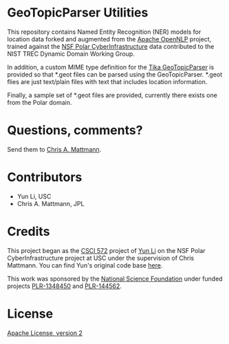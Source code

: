 GeoTopicParser Utilities
========================
This repository contains Named Entity Recognition (NER) models for location data 
forked and augmented from the [Apache OpenNLP](http://opennlp.apache.org/) project,
trained against the [NSF Polar CyberInfrastructure](http://github.com/chrismattmann/trec-dd-polar)
data contributed to the NIST TREC Dynamic Domain Working Group. 

In addition, a custom MIME type definition for the [Tika GeoTopicParser](https://wiki.apache.org/tika/GeoTopicParser)
is provided so that *.geot files can be parsed using the GeoTopicParser. *.geot flies are just text/plain files with
text that includes location information.

Finally, a sample set of *.geot files are provided, currently there exists one from the Polar domain.

Questions, comments?
===================
Send them to [Chris A. Mattmann](mailto:chris.a.mattmann@jpl.nasa.gov).

Contributors
============
* Yun Li, USC
* Chris A. Mattmann, JPL
  
Credits
=======
This project began as the [CSCI 572](http://sunset.usc.edu/classes/cs572_2015/) 
project of [Yun Li](https://github.com/AranyaLi) on the NSF Polar CyberInfrastructure
project at USC under the supervision of Chris Mattmann. You can find Yun's original
code base [here](https://github.com/AranyaLi/GeoParsingNSF).

This work was sponsored by the [National Science Foundation](http://www.nsf.gov/) 
under funded projects 
[PLR-1348450](http://www.nsf.gov/awardsearch/showAward?AWD_ID=1348450&HistoricalAwards=false) 
and [PLR-144562](http://www.nsf.gov/awardsearch/showAward?AWD_ID=1445624&HistoricalAwards=false).


License
=======
[Apache License, version 2](http://www.apache.org/licenses/LICENSE-2.0)
